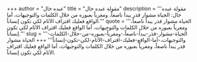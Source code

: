 +++
author = "عبده خال"
title = "مقولة عبده خال"
description = '''مقولة عبده خال: الحياة مشوار قذر يبدأ ناصعاً، ومغرياً بعبوره من خلال الكلمات والتوجيهات، أما الواقع فعليك اقتراف الآثام لكي تكون إنساناً.'''
quote = '''الحياة مشوار قذر يبدأ ناصعاً، ومغرياً بعبوره من خلال الكلمات والتوجيهات، أما الواقع فعليك اقتراف الآثام لكي تكون إنساناً.'''
slug = '''الحياة-مشوار-قذر-يبدأ-ناصعاً،-ومغرياً-بعبوره-من-خلال-الكلمات-والتوجيهات،-أما-الواقع-فعليك-اقتراف-الآثام-لكي-تكون-إنساناً'''
+++
الحياة مشوار قذر يبدأ ناصعاً، ومغرياً بعبوره من خلال الكلمات والتوجيهات، أما الواقع فعليك اقتراف الآثام لكي تكون إنساناً.
